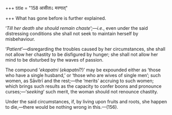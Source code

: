 +++
title = "158 आसीता८ मरणात्"

+++
What has gone before is further explained.

‘*Till her death she should remain chaste*’;—*i.e*., even under the said
distressing conditions she shall not seek to maintain herself by
misbehaviour.

‘*Patient*’—disregarding the troubles caused by her circumstances, she
shall not allow her chastity to be disfigured by hunger; she shall not
allow her mind to be disturbed by the waves of passion.

The compound ‘*ekapatni* (*ekapatnī*?)’ may be expounded either as
‘those who have a single husband,’ or ‘those who are wives of single
men’; such women, as Sāvitrī and the rest;—the ‘merits’ accruing to such
women; which brings such results as the capacity to confer boons and
pronounce curses;—‘*seeking*’ such merit, the woman should not renounce
chastity.

Under the said circumstances, if, by living upon fruits and roots, she
happen to die,—there would be nothing wrong in this.—(156).


